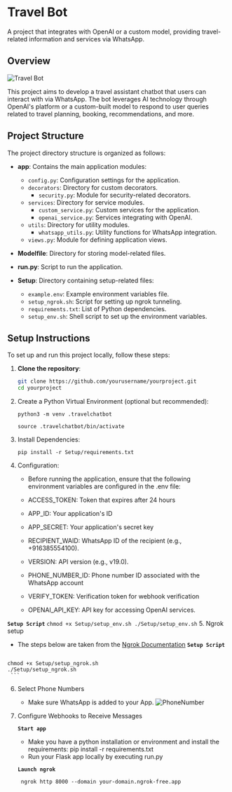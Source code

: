 # Travel Bot

A project that integrates with OpenAI or a custom model, providing travel-related information and services via WhatsApp.

## Overview

![Travel Bot](path_to_your_image.png)

This project aims to develop a travel assistant chatbot that users can interact with via WhatsApp. The bot leverages AI technology through OpenAI's platform or a custom-built model to respond to user queries related to travel planning, booking, recommendations, and more.

## Project Structure

The project directory structure is organized as follows:


- **app**: Contains the main application modules:
  - `config.py`: Configuration settings for the application.
  - `decorators`: Directory for custom decorators.
    - `security.py`: Module for security-related decorators.
  - `services`: Directory for service modules.
    - `custom_service.py`: Custom services for the application.
    - `openai_service.py`: Services integrating with OpenAI.
  - `utils`: Directory for utility modules.
    - `whatsapp_utils.py`: Utility functions for WhatsApp integration.
  - `views.py`: Module for defining application views.

- **Modelfile**: Directory for storing model-related files.

- **run.py**: Script to run the application.

- **Setup**: Directory containing setup-related files:
  - `example.env`: Example environment variables file.
  - `setup_ngrok.sh`: Script for setting up ngrok tunneling.
  - `requirements.txt`: List of Python dependencies.
  - `setup_env.sh`: Shell script to set up the environment variables.

## Setup Instructions

To set up and run this project locally, follow these steps:

1. **Clone the repository**:
   ```bash
   git clone https://github.com/yourusername/yourproject.git
   cd yourproject
   ```
2. Create a Python Virtual Environment (optional but recommended):
   ```
   python3 -m venv .travelchatbot
   
   source .travelchatbot/bin/activate
   ```
3. Install Dependencies:
   ```
   pip install -r Setup/requirements.txt
   ```
4. Configuration:
   
   - Before running the application, ensure that the following environment variables are configured in the .env file:

    - ACCESS_TOKEN: Token that expires after 24 hours 
    - APP_ID: Your application's ID
    - APP_SECRET: Your application's secret key 
    - RECIPIENT_WAID: WhatsApp ID of the recipient (e.g., +916385554100).
    - VERSION: API version (e.g., v19.0).
    - PHONE_NUMBER_ID: Phone number ID associated with the WhatsApp account 
    - VERIFY_TOKEN: Verification token for webhook verification 
    - OPENAI_API_KEY: API key for accessing OpenAI services.
  
  **`Setup Script`**
     ```
     chmod +x Setup/setup_env.sh
    ./Setup/setup_env.sh
    ```
5. Ngrok setup
   - The steps below are taken from the [Ngrok Documentation](https://ngrok.com/docs/integrations/whatsapp/webhooks/)
   **`Setup Script`**
     ```
    chmod +x Setup/setup_ngrok.sh
    ./Setup/setup_ngrok.sh
     ``` 
6.  Select Phone Numbers

    - Make sure WhatsApp is added to your App.
     ![PhoneNumber](path_to_your_image.png)
      
7. Configure Webhooks to Receive Messages
   
   **`Start app`**

    - Make you have a python installation or environment and install the requirements: pip install -r requirements.txt
    - Run your Flask app locally by executing run.py

   **`Launch ngrok`**

   
     ```
      ngrok http 8000 --domain your-domain.ngrok-free.app
     ``` 
    

